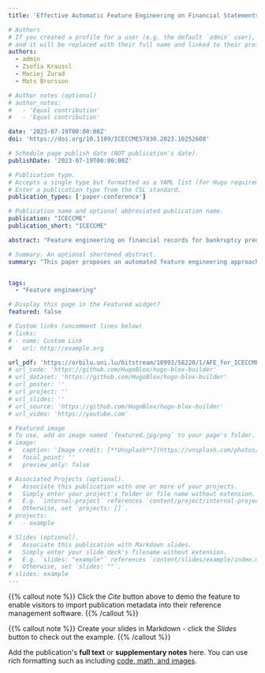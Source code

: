 ```yaml
---
title: 'Effective Automatic Feature Engineering on Financial Statements for Bankruptcy Prediction'

# Authors
# If you created a profile for a user (e.g. the default `admin` user), write the username (folder name) here
# and it will be replaced with their full name and linked to their profile.
authors:
  - admin
  - Zsofia Kraussl
  - Maciej Zurad
  - Mats Brorsson

# Author notes (optional)
# author_notes:
#   - 'Equal contribution'
#   - 'Equal contribution'

date: '2023-07-19T00:00:00Z'
doi: 'https://doi.org/10.1109/ICECCME57830.2023.10252608'

# Schedule page publish date (NOT publication's date).
publishDate: '2023-07-19T00:00:00Z'

# Publication type.
# Accepts a single type but formatted as a YAML list (for Hugo requirements).
# Enter a publication type from the CSL standard.
publication_types: ['paper-conference']

# Publication name and optional abbreviated publication name.
publication: "ICECCME"
publication_short: "ICECCME"

abstract: "Feature engineering on financial records for bankruptcy prediction has traditionally relied significantly on domain knowledge and typically results in a range of financial ratios but with limited complexity and feature utilization due to manual design. It is often a time-consuming and error-prone procedure, confined to the domain experts’ experience, without taking into account the characteristics of different data sets. In this paper, we propose an automated feature engineering approach to generate effective, explainable, and extensible model training features. The experiments have been conducted using a publicly available record of financial statements submitted to the Luxembourg Business Registers. This approach aims to improve bankruptcy prediction for professionals who may not possess the necessary engineering expertise or efficient data. The experimental results suggest that the proposed approach can provide valuable features for model training and in most of the cases, the model’s outcomes outperforms predominantly as compared to the traditional approaches and the well-known approaches the models, thus can provide valuable features for model training."

# Summary. An optional shortened abstract.
summary: "This paper proposes an automated feature engineering approach for bankruptcy prediction using financial records, demonstrating that it generates effective and explainable features that outperform traditional manual methods across most cases."


tags:
  - "Feature engineering"

# Display this page in the Featured widget?
featured: false

# Custom links (uncomment lines below)
# links:
# - name: Custom Link
#   url: http://example.org

url_pdf: 'https://orbilu.uni.lu/bitstream/10993/58220/1/AFE_for_ICECCME.pdf'
# url_code: 'https://github.com/HugoBlox/hugo-blox-builder'
# url_dataset: 'https://github.com/HugoBlox/hugo-blox-builder'
# url_poster: ''
# url_project: ''
# url_slides: ''
# url_source: 'https://github.com/HugoBlox/hugo-blox-builder'
# url_video: 'https://youtube.com'

# Featured image
# To use, add an image named `featured.jpg/png` to your page's folder.
# image:
#   caption: 'Image credit: [**Unsplash**](https://unsplash.com/photos/newspapers-are-stacked-on-top-of-each-other-WZ5z7o_6HSU)'
#   focal_point: ''
#   preview_only: false

# Associated Projects (optional).
#   Associate this publication with one or more of your projects.
#   Simply enter your project's folder or file name without extension.
#   E.g. `internal-project` references `content/project/internal-project/index.md`.
#   Otherwise, set `projects: []`.
# projects:
#   - example

# Slides (optional).
#   Associate this publication with Markdown slides.
#   Simply enter your slide deck's filename without extension.
#   E.g. `slides: "example"` references `content/slides/example/index.md`.
#   Otherwise, set `slides: ""`.
# slides: example
---
```


{{% callout note %}}
Click the _Cite_ button above to demo the feature to enable visitors to import publication metadata into their reference management software.
{{% /callout %}}

{{% callout note %}}
Create your slides in Markdown - click the _Slides_ button to check out the example.
{{% /callout %}}

Add the publication's **full text** or **supplementary notes** here. You can use rich formatting such as including [code, math, and images](https://docs.hugoblox.com/content/writing-markdown-latex/).

